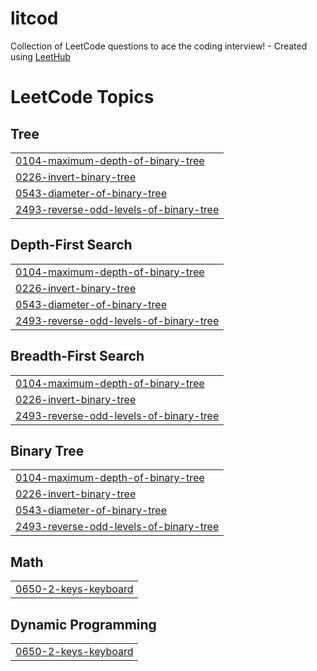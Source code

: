 # litcod
Collection of LeetCode questions to ace the coding interview! - Created using [LeetHub](https://github.com/QasimWani/LeetHub)

<!---LeetCode Topics Start-->
# LeetCode Topics
## Tree
|  |
| ------- |
| [0104-maximum-depth-of-binary-tree](https://github.com/utsxvrai/litcod/tree/master/0104-maximum-depth-of-binary-tree) |
| [0226-invert-binary-tree](https://github.com/utsxvrai/litcod/tree/master/0226-invert-binary-tree) |
| [0543-diameter-of-binary-tree](https://github.com/utsxvrai/litcod/tree/master/0543-diameter-of-binary-tree) |
| [2493-reverse-odd-levels-of-binary-tree](https://github.com/utsxvrai/litcod/tree/master/2493-reverse-odd-levels-of-binary-tree) |
## Depth-First Search
|  |
| ------- |
| [0104-maximum-depth-of-binary-tree](https://github.com/utsxvrai/litcod/tree/master/0104-maximum-depth-of-binary-tree) |
| [0226-invert-binary-tree](https://github.com/utsxvrai/litcod/tree/master/0226-invert-binary-tree) |
| [0543-diameter-of-binary-tree](https://github.com/utsxvrai/litcod/tree/master/0543-diameter-of-binary-tree) |
| [2493-reverse-odd-levels-of-binary-tree](https://github.com/utsxvrai/litcod/tree/master/2493-reverse-odd-levels-of-binary-tree) |
## Breadth-First Search
|  |
| ------- |
| [0104-maximum-depth-of-binary-tree](https://github.com/utsxvrai/litcod/tree/master/0104-maximum-depth-of-binary-tree) |
| [0226-invert-binary-tree](https://github.com/utsxvrai/litcod/tree/master/0226-invert-binary-tree) |
| [2493-reverse-odd-levels-of-binary-tree](https://github.com/utsxvrai/litcod/tree/master/2493-reverse-odd-levels-of-binary-tree) |
## Binary Tree
|  |
| ------- |
| [0104-maximum-depth-of-binary-tree](https://github.com/utsxvrai/litcod/tree/master/0104-maximum-depth-of-binary-tree) |
| [0226-invert-binary-tree](https://github.com/utsxvrai/litcod/tree/master/0226-invert-binary-tree) |
| [0543-diameter-of-binary-tree](https://github.com/utsxvrai/litcod/tree/master/0543-diameter-of-binary-tree) |
| [2493-reverse-odd-levels-of-binary-tree](https://github.com/utsxvrai/litcod/tree/master/2493-reverse-odd-levels-of-binary-tree) |
## Math
|  |
| ------- |
| [0650-2-keys-keyboard](https://github.com/utsxvrai/litcod/tree/master/0650-2-keys-keyboard) |
## Dynamic Programming
|  |
| ------- |
| [0650-2-keys-keyboard](https://github.com/utsxvrai/litcod/tree/master/0650-2-keys-keyboard) |
<!---LeetCode Topics End-->